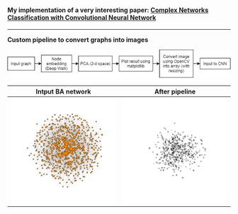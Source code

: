 #### My implementation of a very interesting paper: [Complex Networks Classification with Convolutional Neural Network](https://arxiv.org/pdf/1802.00539.pdf)

***

**Custom pipeline to convert graphs into images**


![pipeline](pipeline.png)


|   **Intput BA network** | **After pipeline** |
|:-:	|:-:	|
| ![](ba_network.png)| ![](ba_network_after.png) |